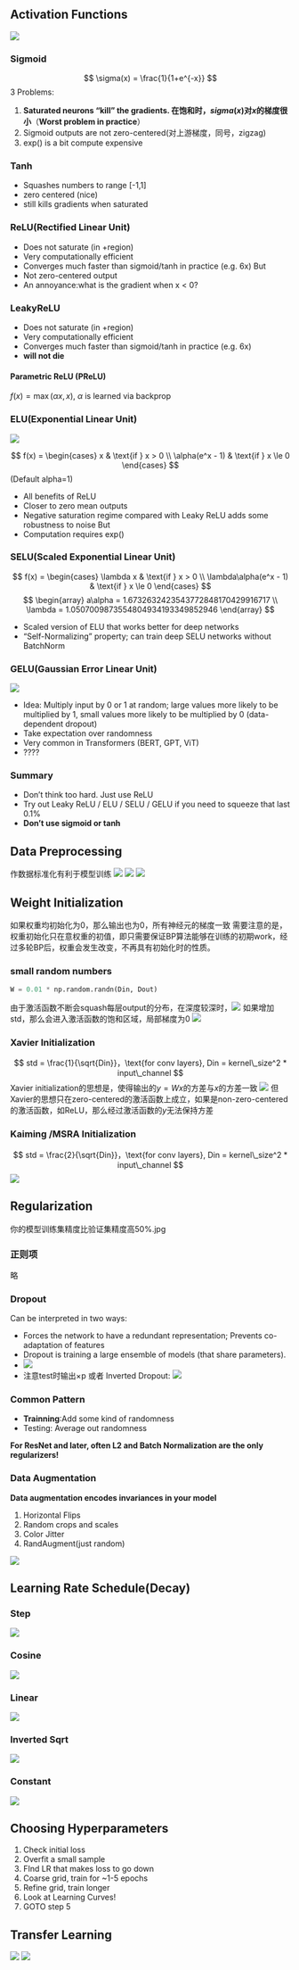 ## Activation Functions
![](../img/Pasted%20image%2020240617215844.png)
### Sigmoid
$$
\sigma(x) = \frac{1}{1+e^{-x}}
$$
3 Problems:
1. **Saturated neurons “kill” the gradients. 在饱和时，$sigma(x)$对$x$的梯度很小**（**Worst problem in practice**）
2. Sigmoid outputs are not zero-centered(对上游梯度，同号，zigzag)
3. exp() is a bit compute expensive
### Tanh
- Squashes numbers to range [-1,1] 
- zero centered (nice) 
- still kills gradients when saturated 

### ReLU(Rectified Linear Unit)
- Does not saturate (in +region)
- Very computationally efficient
- Converges much faster than sigmoid/tanh in practice (e.g. 6x)
But
- Not zero-centered output
- An annoyance:what is the gradient when x < 0?
### LeakyReLU
- Does not saturate (in +region)
- Very computationally efficient
- Converges much faster than sigmoid/tanh in practice (e.g. 6x)
- **will not die**
#### Parametric ReLU (PReLU)
$f(x) = \max (\alpha x, x)$, $\alpha$ is learned via backprop

### ELU(Exponential Linear Unit)
![](../img/Pasted%20image%2020240617222050.png)

$$ 
f(x) = \begin{cases}
x & \text{if } x > 0 \\ \alpha(e^x - 1) & \text{if } x \le 0
\end{cases}
$$
(Default alpha=1)
- All benefits of ReLU 
- Closer to zero mean outputs 
- Negative saturation regime compared with Leaky ReLU adds some robustness to noise
But
- Computation requires exp()

### SELU(Scaled Exponential Linear Unit)
$$ 
f(x) = \begin{cases}
	\lambda x & \text{if } x > 0 \\ \lambda\alpha(e^x - 1) & \text{if } x \le 0
\end{cases}
$$
$$
\begin{array}
	a\alpha = 1.6732632423543772848170429916717 \\
	\lambda = 1.0507009873554804934193349852946
\end{array}
$$
- Scaled version of ELU that works better for deep networks
- “Self-Normalizing” property; can train deep SELU networks without BatchNorm

### GELU(Gaussian Error Linear Unit)
![](../img/Pasted%20image%2020240617222101.png)
- Idea: Multiply input by 0 or 1 at random; large values more likely to be multiplied by 1, small values more likely to be multiplied by 0 (data-dependent dropout)
- Take expectation over randomness
- Very common in Transformers (BERT, GPT, ViT)
- ????
### Summary
- Don’t think too hard. Just use ReLU 
- Try out Leaky ReLU / ELU / SELU / GELU if you need to squeeze that last 0.1% 
- **Don’t use sigmoid or tanh**

## Data Preprocessing
作数据标准化有利于模型训练
![](../img/Pasted%20image%2020240617222648.png)
![](../img/Pasted%20image%2020240617222639.png)
![](../img/Pasted%20image%2020240617222703.png)

## Weight Initialization
如果权重均初始化为0，那么输出也为0，所有神经元的梯度一致
需要注意的是，权重初始化只在意权重的初值，即只需要保证BP算法能够在训练的初期work，经过多轮BP后，权重会发生改变，不再具有初始化时的性质。
### small random numbers
```Python
W = 0.01 * np.random.randn(Din, Dout)
```
由于激活函数不断会squash每层output的分布，在深度较深时，![](../img/Pasted%20image%2020240618102607.png)
如果增加std，那么会进入激活函数的饱和区域，局部梯度为0
![](../img/Pasted%20image%2020240618102823.png)

### Xavier Initialization
$$
	std = \frac{1}{\sqrt{Din}}，\text{for conv layers}, Din = kernel\_size^2 * input\_channel
$$
Xavier initialization的思想是，使得输出的$y=Wx$的方差与$x$的方差一致
![](../img/Pasted%20image%2020240618103056.png)
但Xavier的思想只在zero-centered的激活函数上成立，如果是non-zero-centered的激活函数，如ReLU，那么经过激活函数的$y$无法保持方差

### Kaiming /MSRA Initialization
$$
	std = \frac{2}{\sqrt{Din}}，\text{for conv layers}, Din = kernel\_size^2 * input\_channel
$$
![](../img/Pasted%20image%2020240618104916.png)

## Regularization
你的模型训练集精度比验证集精度高50%.jpg
### 正则项
略
### Dropout
Can be interpreted in two ways:
- Forces the network to have a redundant representation; Prevents co-adaptation of features
- Dropout is training a large ensemble of models (that share parameters).
- ![](../img/Pasted%20image%2020240618105347.png)
- 注意test时输出×p
或者 Inverted Dropout:
![](../img/Pasted%20image%2020240618105443.png)
### Common Pattern
- **Trainning**:Add some kind of randomness
- Testing: Average out randomness


**For ResNet and later, often L2 and Batch Normalization are the only regularizers!**

### Data Augmentation
**Data augmentation encodes invariances in your model**
1. Horizontal Flips
2. Random crops and scales
3. Color Jitter
4. RandAugment(just random)

![](../img/Pasted%20image%2020240618110058.png)

## Learning Rate Schedule(Decay)
### Step
![](../img/Pasted%20image%2020240618110805.png)
### Cosine
![](../img/Pasted%20image%2020240618110820.png)
### Linear
![](../img/Pasted%20image%2020240618110836.png)
### Inverted Sqrt
![](../img/Pasted%20image%2020240618110853.png)
### Constant
![](../img/Pasted%20image%2020240618110920.png)


## Choosing Hyperparameters
1. Check initial loss
2. Overfit a small sample
3. FInd LR that makes loss to go down
4. Coarse grid, train for ~1-5 epochs
5. Refine grid, train longer
6. Look at Learning Curves!
7. GOTO step 5

## Transfer Learning
![](../img/Pasted%20image%2020240618111859.png)
![](../img/Pasted%20image%2020240618111956.png)